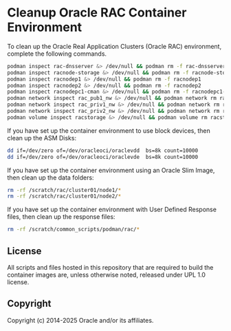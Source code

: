 # Cleanup Oracle RAC Container  Environment
To clean up the Oracle Real Application Clusters (Oracle RAC) environment, complete the following commands.

```bash
podman inspect rac-dnsserver &> /dev/null && podman rm -f rac-dnsserver
podman inspect racnode-storage &> /dev/null && podman rm -f racnode-storage
podman inspect racnodep1 &> /dev/null && podman rm -f racnodep1
podman inspect racnodep2 &> /dev/null && podman rm -f racnodep2
podman inspect racnodepc1-cman &> /dev/null && podman rm -f racnodepc1-cman
podman network inspect rac_pub1_nw &> /dev/null && podman network rm rac_pub1_nw 
podman network inspect rac_priv1_nw &> /dev/null && podman network rm rac_priv1_nw 
podman network inspect rac_priv2_nw &> /dev/null && podman network rm rac_priv2_nw
podman volume inspect racstorage &> /dev/null && podman volume rm racstorage
```

If you have set up the container environment to use block devices, then clean up the ASM Disks:
```bash
dd if=/dev/zero of=/dev/oracleoci/oraclevdd  bs=8k count=10000 
dd if=/dev/zero of=/dev/oracleoci/oraclevde  bs=8k count=10000
```
If you have set up the container environment using an Oracle Slim Image, then clean up the data folders:
```bash
rm -rf /scratch/rac/cluster01/node1/*
rm -rf /scratch/rac/cluster01/node2/*
```

If you have set up the container environment with User Defined Response files, then clean up the response files:
```bash
rm -rf /scratch/common_scripts/podman/rac/*
```

## License

All scripts and files hosted in this repository that are required to build the container images are, unless otherwise noted, released under UPL 1.0 license.

## Copyright

Copyright (c) 2014-2025 Oracle and/or its affiliates.